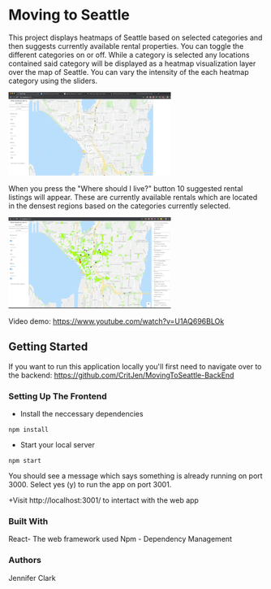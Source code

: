 # Moving to Seattle

This project displays heatmaps of Seattle based on selected categories and then suggests currently available rental properties. You can toggle the different categories on or off. While a category is selected any locations contained said category will be displayed as a heatmap visualization layer over the map of Seattle. You can vary the intensity of the each heatmap category using the sliders.

![VideoDemo](src/images/Demo-1.gif)

When you press the "Where should I live?" button 10 suggested rental listings will appear. These are currently available rentals which are located in the densest regions based on the categories currently selected.

![VideoDemo](src/images/Demo-2-short.gif)

Video demo: https://www.youtube.com/watch?v=U1AQ696BLOk

## Getting Started

If you want to run this application locally you'll first need to navigate over to the backend: https://github.com/CritJen/MovingToSeattle-BackEnd

### Setting Up The Frontend

- Install the neccessary dependencies

```
npm install
```

- Start your local server

```
npm start
```

You should see a message which says something is already running on port 3000. Select yes (y) to run the app on port 3001.

+Visit http://localhost:3001/ to intertact with the web app

### Built With

React- The web framework used
Npm - Dependency Management

### Authors

Jennifer Clark
